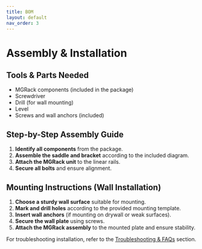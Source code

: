 ```yaml
---
title: BOM
layout: default
nav_order: 3
---
```


# Assembly & Installation

## Tools & Parts Needed
- MGRack components (included in the package)
- Screwdriver
- Drill (for wall mounting)
- Level
- Screws and wall anchors (included)

## Step-by-Step Assembly Guide
1. **Identify all components** from the package.
2. **Assemble the saddle and bracket** according to the included diagram.
3. **Attach the MGRack unit** to the linear rails.
4. **Secure all bolts** and ensure alignment.

## Mounting Instructions (Wall Installation)
1. **Choose a sturdy wall surface** suitable for mounting.
2. **Mark and drill holes** according to the provided mounting template.
3. **Insert wall anchors** (if mounting on drywall or weak surfaces).
4. **Secure the wall plate** using screws.
5. **Attach the MGRack assembly** to the mounted plate and ensure stability.

For troubleshooting installation, refer to the [Troubleshooting & FAQs](troubleshooting.md) section.
